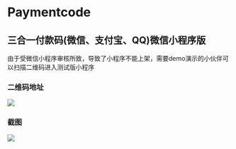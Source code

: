 # Paymentcode
## 三合一付款码(微信、支付宝、QQ)微信小程序版

由于受微信小程序审核所致，导致了小程序不能上架，需要demo演示的小伙伴可以扫描二维码进入测试版小程序

### 二维码地址
 ![](https://s3.ax1x.com/2021/01/20/sfYqOK.jpg)

### 截图
 ![](https://s3.ax1x.com/2021/01/20/sftmfs.png)

